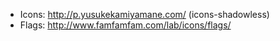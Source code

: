 - Icons: <http://p.yusukekamiyamane.com/> (icons-shadowless)
- Flags: <http://www.famfamfam.com/lab/icons/flags/>